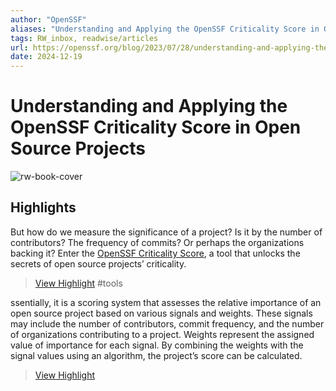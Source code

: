 ```yaml
---
author: "OpenSSF"
aliases: "Understanding and Applying the OpenSSF Criticality Score in Open Source Projects"
tags: RW_inbox, readwise/articles
url: https://openssf.org/blog/2023/07/28/understanding-and-applying-the-openssf-criticality-score-in-open-source-projects/
date: 2024-12-19
---
```

# Understanding and Applying the OpenSSF Criticality Score in Open Source Projects

![rw-book-cover](https://readwise-assets.s3.amazonaws.com/static/images/article2.74d541386bbf.png)

## Highlights


But how do we measure the significance of a project? Is it by the number of contributors? The frequency of commits? Or perhaps the organizations backing it? Enter the [OpenSSF Criticality Score](https://github.com/ossf/criticality_score), a tool that unlocks the secrets of open source projects’ criticality.
> [View Highlight](https://read.readwise.io/read/01jffqbtssf2nb4jz5mn9x9ark)
> #tools 


ssentially, it is a scoring system that assesses the relative importance of an open source project based on various signals and weights. These signals may include the number of contributors, commit frequency, and the number of organizations contributing to a project. Weights represent the assigned value of importance for each signal. By combining the weights with the signal values using an algorithm, the project’s score can be calculated.
> [View Highlight](https://read.readwise.io/read/01jffqdyza1dq7ckcqfftxpmct)



